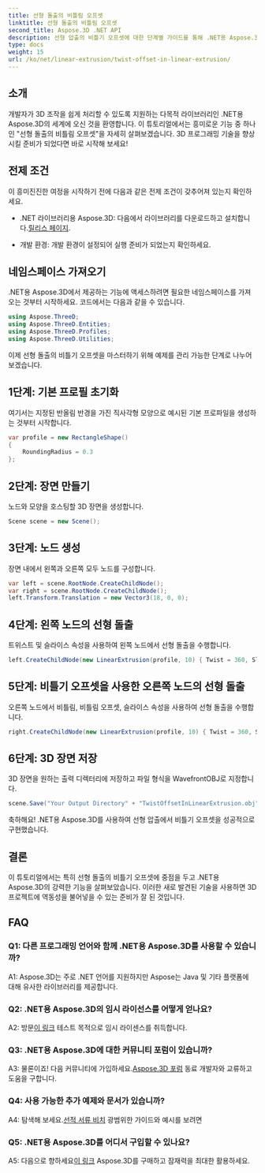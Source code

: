 ```yaml
---
title: 선형 돌출의 비틀림 오프셋
linktitle: 선형 돌출의 비틀림 오프셋
second_title: Aspose.3D .NET API
description: 선형 압출의 비틀기 오프셋에 대한 단계별 가이드를 통해 .NET용 Aspose.3D의 마법을 탐험해보세요. 3D 프로젝트를 손쉽게 향상시키세요.
type: docs
weight: 15
url: /ko/net/linear-extrusion/twist-offset-in-linear-extrusion/
---
```

## 소개

개발자가 3D 조작을 쉽게 처리할 수 있도록 지원하는 다목적 라이브러리인 .NET용 Aspose.3D의 세계에 오신 것을 환영합니다. 이 튜토리얼에서는 흥미로운 기능 중 하나인 "선형 돌출의 비틀림 오프셋"을 자세히 살펴보겠습니다. 3D 프로그래밍 기술을 향상시킬 준비가 되었다면 바로 시작해 보세요!

## 전제 조건

이 흥미진진한 여정을 시작하기 전에 다음과 같은 전제 조건이 갖추어져 있는지 확인하세요.

-  .NET 라이브러리용 Aspose.3D: 다음에서 라이브러리를 다운로드하고 설치합니다.[릴리스 페이지](https://releases.aspose.com/3d/net/).

- 개발 환경: 개발 환경이 설정되어 실행 준비가 되었는지 확인하세요.

## 네임스페이스 가져오기

.NET용 Aspose.3D에서 제공하는 기능에 액세스하려면 필요한 네임스페이스를 가져오는 것부터 시작하세요. 코드에서는 다음과 같을 수 있습니다.

```csharp
using Aspose.ThreeD;
using Aspose.ThreeD.Entities;
using Aspose.ThreeD.Profiles;
using Aspose.ThreeD.Utilities;
```

이제 선형 돌출의 비틀기 오프셋을 마스터하기 위해 예제를 관리 가능한 단계로 나누어 보겠습니다.

## 1단계: 기본 프로필 초기화

여기서는 지정된 반올림 반경을 가진 직사각형 모양으로 예시된 기본 프로파일을 생성하는 것부터 시작합니다.

```csharp
var profile = new RectangleShape()
{
    RoundingRadius = 0.3
};
```

## 2단계: 장면 만들기

노드와 모양을 호스팅할 3D 장면을 생성합니다.

```csharp
Scene scene = new Scene();
```

## 3단계: 노드 생성

장면 내에서 왼쪽과 오른쪽 모두 노드를 구성합니다.

```csharp
var left = scene.RootNode.CreateChildNode();
var right = scene.RootNode.CreateChildNode();
left.Transform.Translation = new Vector3(18, 0, 0);
```

## 4단계: 왼쪽 노드의 선형 돌출

트위스트 및 슬라이스 속성을 사용하여 왼쪽 노드에서 선형 돌출을 수행합니다.

```csharp
left.CreateChildNode(new LinearExtrusion(profile, 10) { Twist = 360, Slices = 100 });
```

## 5단계: 비틀기 오프셋을 사용한 오른쪽 노드의 선형 돌출

오른쪽 노드에서 비틀림, 비틀림 오프셋, 슬라이스 속성을 사용하여 선형 돌출을 수행합니다.

```csharp
right.CreateChildNode(new LinearExtrusion(profile, 10) { Twist = 360, Slices = 100, TwistOffset = new Vector3(3, 0, 0) });
```

## 6단계: 3D 장면 저장

3D 장면을 원하는 출력 디렉터리에 저장하고 파일 형식을 WavefrontOBJ로 지정합니다.

```csharp
scene.Save("Your Output Directory" + "TwistOffsetInLinearExtrusion.obj", FileFormat.WavefrontOBJ);
```

축하해요! .NET용 Aspose.3D를 사용하여 선형 압출에서 비틀기 오프셋을 성공적으로 구현했습니다.

## 결론

이 튜토리얼에서는 특히 선형 돌출의 비틀기 오프셋에 중점을 두고 .NET용 Aspose.3D의 강력한 기능을 살펴보았습니다. 이러한 새로 발견된 기술을 사용하면 3D 프로젝트에 역동성을 불어넣을 수 있는 준비가 잘 된 것입니다.

## FAQ

### Q1: 다른 프로그래밍 언어와 함께 .NET용 Aspose.3D를 사용할 수 있습니까?

A1: Aspose.3D는 주로 .NET 언어를 지원하지만 Aspose는 Java 및 기타 플랫폼에 대해 유사한 라이브러리를 제공합니다.

### Q2: .NET용 Aspose.3D의 임시 라이선스를 어떻게 얻나요?

 A2: 방문[이 링크](https://purchase.aspose.com/temporary-license/) 테스트 목적으로 임시 라이센스를 취득합니다.

### Q3: .NET용 Aspose.3D에 대한 커뮤니티 포럼이 있습니까?

A3: 물론이죠! 다음 커뮤니티에 가입하세요.[Aspose.3D 포럼](https://forum.aspose.com/c/3d/18) 동료 개발자와 교류하고 도움을 구합니다.

### Q4: 사용 가능한 추가 예제와 문서가 있습니까?

 A4: 탐색해 보세요.[선적 서류 비치](https://reference.aspose.com/3d/net/) 광범위한 가이드와 예시를 보려면

### Q5: .NET용 Aspose.3D를 어디서 구입할 수 있나요?

 A5: 다음으로 향하세요[이 링크](https://purchase.aspose.com/buy) Aspose.3D를 구매하고 잠재력을 최대한 활용하세요.